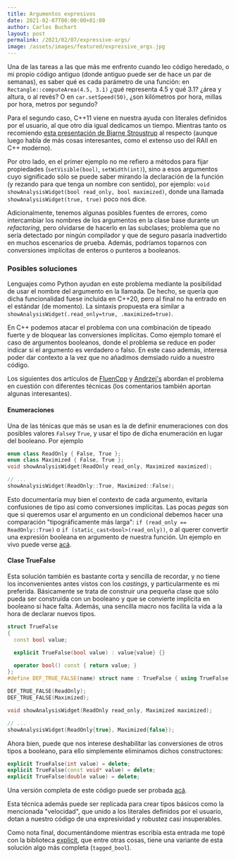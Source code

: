 ```yaml
---
title: Argumentos expresivos
date: 2021-02-07T00:00:00+01:00
author: Carlos Buchart
layout: post
permalink: /2021/02/07/expressive-args/
image: /assets/images/featured/expressive_args.jpg
---
```

Una de las tareas a las que más me enfrento cuando leo código heredado, o mi propio código antiguo (donde antiguo puede ser de hace un par de semanas), es saber qué es cada parámetro de una función: en `Rectangle::computeArea(4.5, 3.1)` ¿qué representa 4.5 y qué 3.1? ¿área y altura, o al revés? O en `car.setSpeed(50)`, ¿son kilómetros por hora, millas por hora, metros por segundo?

Para el segundo caso, C++11 viene en nuestra ayuda con literales definidos por el usuario, al que otro día igual dedicamos un tiempo. Mientras tanto os recomiendo [esta presentación de Bjarne Stroustrup](https://youtu.be/0iWb_qi2-uI?t=1130) al respecto (aunque luego habla de más cosas interesantes, como el extenso uso del RAII en C++ moderno).

Por otro lado, en el primer ejemplo no me refiero a métodos para fijar propiedades (`setVisible(bool)`, `setWidth(int)`), sino a esos argumentos cuyo significado sólo se puede saber mirando la declaración de la función (y rezando para que tenga un nombre con sentido), por ejemplo: `void showAnalysisWidget(bool read_only, bool maximized)`, donde una llamada `showAnalysisWidget(true, true)` poco nos dice.

Adicionalmente, tenemos algunas posibles fuentes de errores, como intercambiar los nombres de los argumentos en la clase base durante un _refactoring_, pero olvidarse de hacerlo en las subclases; problema que no sería detectado por ningún compilador y que de seguro pasaría inadvertido en muchos escenarios de prueba. Además, podríamos toparnos con conversiones implícitas de enteros o punteros a booleanos.

### Posibles soluciones
Lenguajes como Python ayudan en este problema mediante la posibilidad de usar el nombre del argumento en la llamada. De hecho, se quería que dicha funcionalidad fuese incluida en C++20, pero al final no ha entrado en el estándar (de momento). La sintaxis propuesta era similar a `showAnalysisWidget(.read_only=true, .maximized=true)`.

En C++ podemos atacar el problema con una combinación de tipeado fuerte y de bloquear las conversiones implícitas. Como ejemplo tomaré el caso de argumentos booleanos, donde el problema se reduce en poder indicar si el argumento es verdadero o falso. En este caso además, interesa poder dar contexto a la vez que no añadimos demsiado ruido a nuestro código.

Los siguientes dos artículos de [FluenCpp](https://www.fluentcpp.com/2018/05/04/passing-booleans-to-an-interface-in-an-expressive-way/) y [Andrzej's](https://akrzemi1.wordpress.com/2017/02/16/toggles-in-functions/) abordan el problema en cuestión con diferentes técnicas (los comentarios también aportan algunas interesantes).

#### Enumeraciones
Una de las ténicas que más se usan es la de definir enumeraciones con dos posibles valores `False`y `True`, y usar el tipo de dicha enumeración en lugar del booleano. Por ejemplo

```cpp
enum class ReadOnly { False, True };
enum class Maximized { False, True };
void showAnalysisWidget(ReadOnly read_only, Maximized maximized);

// ...
showAnalysisWidget(ReadOnly::True, Maximized::False);
```

Esto documentaría muy bien el contexto de cada argumento, evitaría confusiones de tipo así como conversiones implícitas. Las pocas _pegas_ son que si queremos usar el argumento en un condicional debemos hacer una comparación "tipográficamente más larga": `if (read_only == ReadOnly::True)` o `if (static_cast<bool>(read_only))`, o al querer convertir una expresión booleana en argumento de nuestra función. Un ejemplo en vivo puede verse [acá](https://wandbox.org/permlink/cTOU2txr974xyW7D).

#### Clase TrueFalse
Esta solución también es bastante corta y sencilla de recordar, y no tiene los inconvenientes antes vistos con los _castings_, y particularmente es mi preferida. Básicamente se trata de construir una pequeña clase que sólo pueda ser construida con un booleano y que se convierte implícita en booleano si hace falta. Además, una sencilla macro nos facilita la vida a la hora de declarar nuevos tipos.


```cpp
struct TrueFalse
{
  const bool value;

  explicit TrueFalse(bool value) : value{value} {}

  operator bool() const { return value; }
};
#define DEF_TRUE_FALSE(name) struct name : TrueFalse { using TrueFalse::TrueFalse; }

DEF_TRUE_FALSE(ReadOnly);
DEF_TRUE_FALSE(Maximized);

void showAnalysisWidget(ReadOnly read_only, Maximized maximized);

// ...
showAnalysisWidget(ReadOnly{true}, Maximized{false});
```

Ahora bien, puede que nos interese deshabilitar las conversiones de otros tipos a booleano, para ello simplemente eliminamos dichos constructores:

```cpp
explicit TrueFalse(int value) = delete;
explicit TrueFalse(const void* value) = delete;
explicit TrueFalse(double value) = delete;
```

Una versión completa de este código puede ser probada [acá](https://wandbox.org/permlink/hwRgYk9oxKdIKVpL).

Esta técnica además puede ser replicada para crear tipos básicos como la mencionada "velocidad", que unido a los literales definidos por el usuario, dotan a nuestro código de una expresividad y robustez casi insuperables.

Como nota final, documentándome mientras escribía esta entrada me topé con la biblioteca [explicit](https://github.com/akrzemi1/explicit), que entre otras cosas, tiene una variante de esta solución algo más completa (`tagged_bool`).
